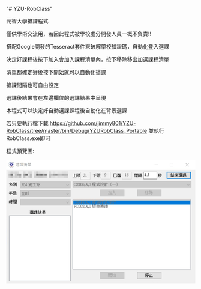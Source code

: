 "# YZU-RobClass" 

元智大學搶課程式

僅供學術交流用，若因此程式被學校處分開發人員一概不負責!!


搭配Google開發的Tesseract套件來破解學校驗證碼，自動化登入選課

決定好課程後按下加入會加入課程清單內，按下移除移出加選課程清單

清單都確定好後按下開始就可以自動化搶課

搶課間隔也可自由設定

選課後結果會在左邊欄位的選課結果中呈現

本程式可以決定好自動選課課程後自動化在背景選課

若只要執行檔下載 https://github.com/jimmy801/YZU-RobClass/tree/master/bin/Debug/YZURobClass_Portable
並執行RobClass.exe即可

程式預覽圖:

![image](https://github.com/jimmy801/YZU-RobClass/blob/master/ScreenShot/00.png)
